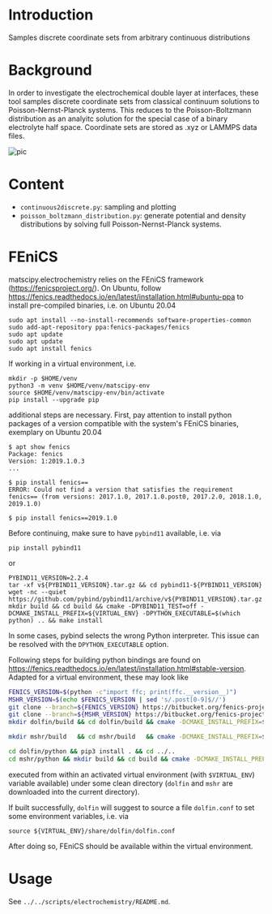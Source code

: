 # Introduction

Samples discrete coordinate sets from arbitrary continuous distributions

# Background

In order to investigate the electrochemical double layer at interfaces, these
tool samples discrete coordinate sets from classical continuum solutions to
Poisson-Nernst-Planck systems. This reduces to the Poisson-Boltzmann
distribution as an analyitc solution for the special case of a binary
electrolyte half space. Coordinate sets are stored as .xyz or LAMMPS data files.

![pic](poisson-bolzmann-sketch.png)

# Content
* `continuous2discrete.py`: sampling and plotting
* `poisson_boltzmann_distribution.py`: generate potential and density
  distributions by solving full Poisson-Nernst-Planck systems.

# FEniCS

matscipy.electrochemistry relies on the FEniCS framework (https://fenicsproject.org/).
On Ubuntu, follow https://fenics.readthedocs.io/en/latest/installation.html#ubuntu-ppa
to install pre-compiled binaries, i.e. on Ubuntu 20.04

    sudo apt install --no-install-recommends software-properties-common
    sudo add-apt-repository ppa:fenics-packages/fenics
    sudo apt update
    sudo apt update
    sudo apt install fenics

If working in a virtual environment, i.e. 

    mkdir -p $HOME/venv
    python3 -m venv $HOME/venv/matscipy-env
    source $HOME/venv/matscipy-env/bin/activate
    pip install --upgrade pip

additional steps are necessary. First, pay attention to install python packages of 
a version compatible with the system's FEniCS binaries, exemplary on Ubuntu 20.04

```console
$ apt show fenics
Package: fenics
Version: 1:2019.1.0.3
...

$ pip install fenics==
ERROR: Could not find a version that satisfies the requirement fenics== (from versions: 2017.1.0, 2017.1.0.post0, 2017.2.0, 2018.1.0, 2019.1.0)    

$ pip install fenics==2019.1.0
```

Before continuing, make sure to have `pybind11` available, i.e. via

    pip install pybind11

or
    
    PYBIND11_VERSION=2.2.4
    tar -xf v${PYBIND11_VERSION}.tar.gz && cd pybind11-${PYBIND11_VERSION}
    wget -nc --quiet https://github.com/pybind/pybind11/archive/v${PYBIND11_VERSION}.tar.gz    
    mkdir build && cd build && cmake -DPYBIND11_TEST=off -DCMAKE_INSTALL_PREFIX=${VIRTUAL_ENV} -DPYTHON_EXECUTABLE=$(which python) .. && make install

In some cases, pybind selects the wrong Python interpreter.
This issue can be resolved with the `DPYTHON_EXECUTABLE` option.

Following steps for building python bindings are found on 
https://fenics.readthedocs.io/en/latest/installation.html#stable-version. 
Adapted for a virtual environment, these may look like

```bash
FENICS_VERSION=$(python -c"import ffc; print(ffc.__version__)")
MSHR_VERSION=$(echo $FENICS_VERSION | sed 's/.post[0-9]$//')
git clone --branch=${FENICS_VERSION} https://bitbucket.org/fenics-project/dolfin
git clone --branch=${MSHR_VERSION} https://bitbucket.org/fenics-project/mshr
mkdir dolfin/build && cd dolfin/build && cmake -DCMAKE_INSTALL_PREFIX=${VIRTUAL_ENV} .. && make install && cd ../..

mkdir mshr/build   && cd mshr/build   && cmake -DCMAKE_INSTALL_PREFIX=${VIRTUAL_ENV} -DPYTHON_EXECUTABLE=$(which python) .. && make install && cd ../..

cd dolfin/python && pip3 install . && cd ../..
cd mshr/python && mkdir build && cd build && cmake -DCMAKE_INSTALL_PREFIX=$VIRTUAL_ENV -DPYTHON_EXECUTABLE=$(which python) .. && cd .. && pip3 install . && cd ../..
```

executed from within an activated virtual environment (with `$VIRTUAL_ENV`) variable available) under 
some clean directory (`dolfin` and `mshr` are downloaded into the current directory).

If built successfully, `dolfin` will suggest to source a file `dolfin.conf` 
to set some environment variables, i.e. via

    source ${VIRTUAL_ENV}/share/dolfin/dolfin.conf

After doing so, FEniCS should be available within the virtual environment.

# Usage
See `../../scripts/electrochemistry/README.md`.
